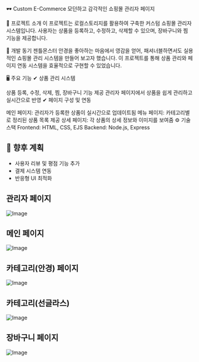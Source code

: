 🕶️ Custom E-Commerce
모던하고 감각적인 쇼핑몰 관리자 페이지

🚀 프로젝트 소개
이 프로젝트는 로컬스토리지를 활용하여 구축한 커스텀 쇼핑몰 관리자 시스템입니다. 사용자는 상품을 등록하고, 수정하고, 삭제할 수 있으며, 장바구니와 찜 기능을 제공합니다.

🎯 개발 동기
젠틀몬스터 안경을 좋아하는 마음에서 영감을 얻어, 패셔너블하면서도 실용적인 쇼핑몰 관리 시스템을 만들어 보고자 했습니다. 이 프로젝트를 통해 상품 관리와 페이지 연동 시스템을 효율적으로 구현할 수 있었습니다.

🖥️ 주요 기능
✔ 상품 관리 시스템

상품 등록, 수정, 삭제, 찜, 장바구니 기능 제공
관리자 페이지에서 상품을 쉽게 관리하고 실시간으로 반영
✔ 페이지 구성 및 연동

메인 페이지: 관리자가 등록한 상품이 실시간으로 업데이트됨
메뉴 페이지: 카테고리별로 정리된 상품 목록 제공
상세 페이지: 각 상품의 상세 정보와 이미지를 보여줌
⚙️ 기술 스택
Frontend: HTML, CSS, EJS
Backend: Node.js, Express


## 📌 향후 계획  
- 사용자 리뷰 및 평점 기능 추가  
- 결제 시스템 연동  
- 반응형 UI 최적화  

## 관리자 페이지 ##
![Image](https://github.com/user-attachments/assets/b65024e9-a533-403e-b9f7-60e5cf1fb2e5)

## 메인 페이지 ##
![Image](https://github.com/user-attachments/assets/0b450e33-1fc0-41b8-b4eb-5c617a1316e2)


## 카테고리(안경) 페이지 ##
![Image](https://github.com/user-attachments/assets/76a71459-beac-4035-9104-5e0f5cdf9c51)

## 카테고리(선글라스) ##
![Image](https://github.com/user-attachments/assets/be4a5315-970d-4d96-97cf-e52807df0fcc)

## 장바구니 페이지 ##
![Image](https://github.com/user-attachments/assets/15ddb112-995d-4295-b20e-2dddbf87277b)





